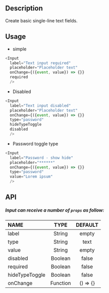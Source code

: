 
## Description

Create basic single-line text fields.

## Usage

* simple

```js
<Input
  label="Text input required"
  placeholder="Placeholder text"
  onChange={({event, value}) => {}}
  required
  />
```

* Disabled

```js
<Input
  label="Text input disabled"
  placeholder="Placeholder text"
  onChange={({event, value}) => {}}
  type="password"
  hideTypeToggle
  disabled
  />
```

* Password toggle type

```js
<Input
  label="Password - show hide"
  placeholder="******"
  onChange={({event, value}) => {}}
  type="password"
  value="Lorem ipsum"
  />
```

## API

##### Input can receive a number of `props` as follow:


| NAME   | TYPE | DEFAULT | 
| :---  | :---:  | :---: | 
| label | String | empty | 
| type | String | text | 
| value | String | empty | 
| disabled | Boolean | false | 
| required | Boolean | false | 
| hideTypeToggle | Boolean | false |
| onChange | Function | () => {} |
